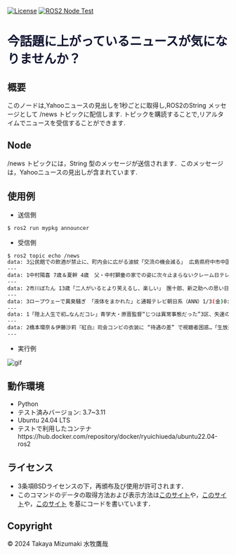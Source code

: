 
[![License](https://img.shields.io/badge/License-BSD_3--Clause-blue.svg)](https://opensource.org/licenses/BSD-3-Clause)
[![ROS2 Node Test](https://github.com/taka-bnbn/mypkg/actions/workflows/test.yml/badge.svg)](https://github.com/taka-bnbn/mypkg/actions/workflows/test.yml)
# <font color="##ff1493">今話題に上がっているニュースが気になりませんか？</font>

## 概要
このノードは,Yahooニュースの見出しを1秒ごとに取得し,ROS2のString メッセージとして /news トピックに配信します.
トピックを購読することで,リアルタイムでニュースを受信することができます.

## Node
/news トピックには，String 型のメッセージが送信されます．このメッセージは，Yahooニュースの見出しが含まれています.

## 使用例
- 送信側
```bash
$ ros2 run mypkg announcer 
```
- 受信側
```bash
$ ros2 topic echo /news
data: 3公民館での飲酒が禁止に、町内会に広がる波紋「交流の機会減る」 広島県府中市中国新聞デジタル1/2(木)10:48 - https://news.yahoo.co.jp/articles/d556b45d82bcadf1b6c097d1fdafe78c68...
---
data: 1中村陽喜 7歳＆夏幹 4歳　父・中村獅童の家での姿に次々止まらないクレーム日テレNEWS NNN1/2(木)21:404:41 - https://news.yahoo.co.jp/articles/d58808f1a6e47ececda5c9e701a...
---
data: 2市川ぼたん 13歳「二人がいるとより笑えるし、楽しい」　團十郎、新之助への思い日テレNEWS NNN1/2(木)22:054:09 - https://news.yahoo.co.jp/articles/a918c3dabb97b83bec8757171...
---
data: 3ロープウェーで異臭騒ぎ　「液体をまかれた」と通報テレビ朝日系（ANN）1/3(金)0:200:57 - https://news.yahoo.co.jp/articles/01f65d9f4f53c264a171460c4ce8aa54fd04a8e0
---
data: 1「陸上人生で初…なんだコレ」青学大・原晋監督“じつは異常事態だった”3区、失速の原因は？ それでも箱根駅伝で負けない異様さ…TV解説者の“発言”Number Web1/2(木)20:02 - https://news.yahoo.co.jp/articl...
---
data: 2橋本環奈＆伊藤沙莉『紅白』司会コンビの衣装に “待遇の差” で視聴者困惑…「生放送の経験値の差」も影響かSmartFLASH1/2(木)14:38 - https://news.yahoo.co.jp/articles/8c9da75b6362d6707...
---
```
- 実行例

![gif](https://github.com/user-attachments/assets/25cc85c1-5396-465d-bb8a-235741be8efe)

## 動作環境
- Python
- テスト済みバージョン: 3.7~3.11
- Ubuntu 24.04 LTS
- テストで利用したコンテナhttps://hub.docker.com/repository/docker/ryuichiueda/ubuntu22.04-ros2

## ライセンス

- 3条項BSDライセンスの下，再頒布及び使用が許可されます．
- このコマンドのデータの取得方法および表示方法は[このサイト](http://vividhobby.blog.fc2.com/blog-entry-553.html)や，[このサイト](http://ibarenai.seesaa.net/article/470489281.html)や，[このサイト](https://torisky.com/python%EF%BC%9Ayahoo%E3%83%8B%E3%83%A5%E3%83%BC%E3%82%B9%E3%83%88%E3%83%94%E3%83%83%E3%82%AF%E3%82%B9%E3%82%92%E3%82%BF%E3%83%BC%E3%83%9F%E3%83%8A%E3%83%AB%E3%81%AB%E8%A1%A8%E7%A4%BA%E3%81%99/)
を基にコードを書いています．

## Copyright
© 2024 Takaya Mizumaki 水牧鷹哉
